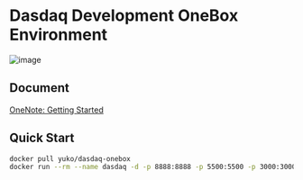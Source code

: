 # Dasdaq Development OneBox Environment

![image](https://user-images.githubusercontent.com/2216750/43678509-07e3efd8-9847-11e8-9d27-700db6f96ab8.png)

## Document
[OneNote: Getting Started](https://onedrive.live.com/view.aspx?resid=E7E2B54D72304CC0%21427&id=documents&wd=target%28Dasdaq%2FDasdaq%20OneBox.one%7C8F76E35E-AA38-44F3-99E6-B35FD2FBC048%2F%5B%E6%95%99%E7%A8%8B%5D%20%E5%9C%A8%E6%9C%AC%E5%9C%B0%E5%AE%89%E8%A3%85OneBox%7C30E26DDE-101A-464F-B7B7-CA854CB836B9%2F%29)

## Quick Start

```bash
docker pull yuko/dasdaq-onebox
docker run --rm --name dasdaq -d -p 8888:8888 -p 5500:5500 -p 3000:3000 -p 9876:9876 -v /tmp/work:/work -v /tmp/eosio/data:/mnt/dev/data -v /tmp/eosio/config:/mnt/dev/config yuko/dasdaq-onebox  /bin/bash -c "dotnet run --project /home/dasdaq_eos/agent/Dasdaq.Dev.Agent.csproj"
```
